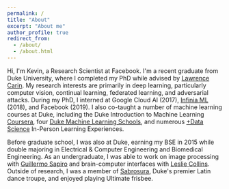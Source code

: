 ```yaml
---
permalink: /
title: "About"
excerpt: "About me"
author_profile: true
redirect_from: 
  - /about/
  - /about.html
---
```


Hi, I'm Kevin, a Research Scientist at Facebook. 
I'm a recent graduate from Duke University, where I completed my PhD while advised by [Lawrence Carin](http://people.ee.duke.edu/~lcarin/). 
My research interests are primarily in deep learning, particularly computer vision, continual learning, federated learning, and adversarial attacks. 
During my PhD, I interned at Google Cloud AI (2017), [Infinia ML](https://infiniaml.com/) (2018), and Facebook (2019). 
I also co-taught a number of machine learning courses at Duke, including the Duke Introduction to Machine Learning [Coursera](https://www.coursera.org/learn/machine-learning-duke), four [Duke Machine Learning Schools](https://github.com/duke-mlss), and numerous [+Data Science](https://plus.datascience.duke.edu/) In-Person Learning Experiences.

Before graduate school, I was also at Duke, earning my BSE in 2015 while double majoring in Electrical & Computer Engineering and Biomedical Engineering. 
As an undergraduate, I was able to work on image processing with [Guillermo Sapiro](https://ece.duke.edu/faculty/guillermo-sapiro) and brain-computer interfaces with [Leslie Collins](https://ece.duke.edu/faculty/leslie-collins).
Outside of research, I was a member of [Sabrosura](http://dukesabrosura.weebly.com/), Duke's premier Latin dance troupe, and enjoyed playing Ultimate frisbee. 